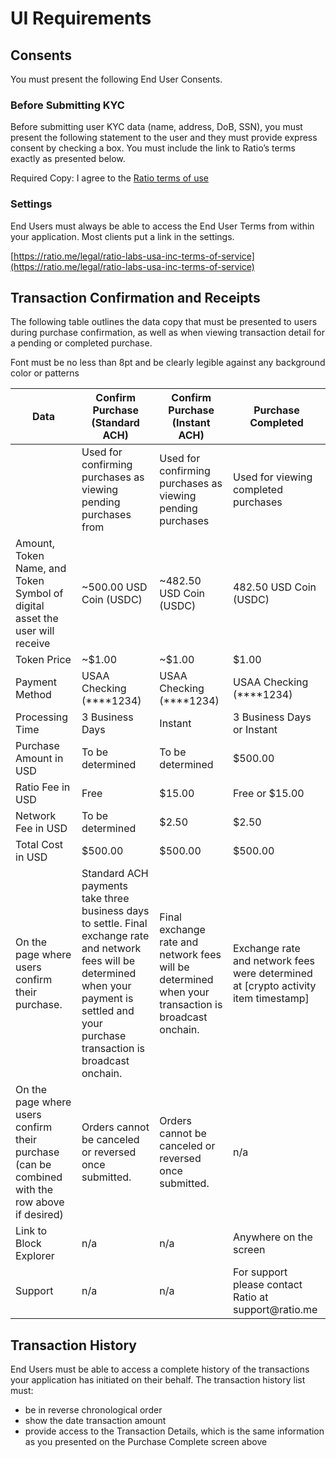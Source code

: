 # UI Requirements

## Consents

You must present the following End User Consents.

### Before Submitting KYC

Before submitting user KYC data (name, address, DoB, SSN), you must present the following statement to the user and they must provide express consent by checking a box. You must include the link to Ratio’s terms exactly as presented below.

Required Copy: I agree to the [Ratio terms of use](https://ratio.me/legal/ratio-labs-usa-inc-terms-of-service)

### Settings

End Users must always be able to access the End User Terms from within your application. Most clients put a link in the settings.

[https://ratio.me/legal/ratio-labs-usa-inc-terms-of-service](https://ratio.me/legal/ratio-labs-usa-inc-terms-of-service)

## Transaction Confirmation and Receipts

The following table outlines the data copy that must be presented to users during purchase confirmation, as well as when viewing transaction detail for a pending or completed purchase.

Font must be no less than 8pt and be clearly legible against any background color or patterns

<table data-full-width="true"><thead><tr><th>Data</th><th>Confirm Purchase (Standard ACH)</th><th>Confirm Purchase (Instant ACH)</th><th>Purchase Completed</th></tr></thead><tbody><tr><td></td><td>Used for confirming purchases as viewing pending purchases from </td><td>Used for confirming purchases as viewing pending purchases </td><td>Used for viewing completed purchases</td></tr><tr><td>Amount, Token Name, and Token Symbol of digital asset the user will receive</td><td>~500.00 USD Coin (USDC)</td><td>~482.50 USD Coin (USDC)</td><td>482.50 USD Coin (USDC)</td></tr><tr><td>Token Price</td><td>~$1.00</td><td>~$1.00</td><td>$1.00</td></tr><tr><td>Payment Method</td><td>USAA Checking (****1234)</td><td>USAA Checking (****1234)</td><td>USAA Checking (****1234)</td></tr><tr><td>Processing Time</td><td>3 Business Days</td><td>Instant</td><td>3 Business Days or Instant</td></tr><tr><td>Purchase Amount in USD</td><td>To be determined</td><td>To be determined</td><td>$500.00</td></tr><tr><td>Ratio Fee in USD</td><td>Free</td><td>$15.00</td><td>Free or $15.00</td></tr><tr><td>Network Fee in USD</td><td>To be determined</td><td>$2.50</td><td>$2.50</td></tr><tr><td>Total Cost in USD</td><td>$500.00</td><td>$500.00</td><td>$500.00</td></tr><tr><td>On the page where users confirm their purchase.</td><td>Standard ACH payments take three business days to settle. Final exchange rate and network fees will be determined when your payment is settled and your purchase transaction is broadcast onchain.</td><td>Final exchange rate and network fees will be determined when your transaction is broadcast onchain.</td><td>Exchange rate and network fees were determined at [crypto activity item timestamp]</td></tr><tr><td>On the page where users confirm their purchase (can be combined with the row above if desired)</td><td>Orders cannot be canceled or reversed once submitted.</td><td>Orders cannot be canceled or reversed once submitted.</td><td>n/a</td></tr><tr><td>Link to Block Explorer</td><td>n/a</td><td>n/a</td><td>Anywhere on the screen</td></tr><tr><td>Support</td><td>n/a</td><td>n/a</td><td>For support please contact Ratio at support@ratio.me</td></tr></tbody></table>

## Transaction History

End Users must be able to access a complete history of the transactions your application has initiated on their behalf. The transaction history list must:

* be in reverse chronological order
* show the date transaction amount
* provide access to the Transaction Details, which is the same information as you presented on the Purchase Complete screen above
